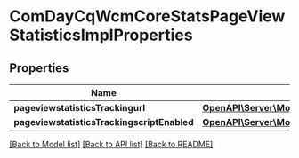 # ComDayCqWcmCoreStatsPageViewStatisticsImplProperties

## Properties
Name | Type | Description | Notes
------------ | ------------- | ------------- | -------------
**pageviewstatisticsTrackingurl** | [**OpenAPI\Server\Model\ConfigNodePropertyString**](ConfigNodePropertyString.md) |  | [optional] 
**pageviewstatisticsTrackingscriptEnabled** | [**OpenAPI\Server\Model\ConfigNodePropertyString**](ConfigNodePropertyString.md) |  | [optional] 

[[Back to Model list]](../README.md#documentation-for-models) [[Back to API list]](../README.md#documentation-for-api-endpoints) [[Back to README]](../README.md)


